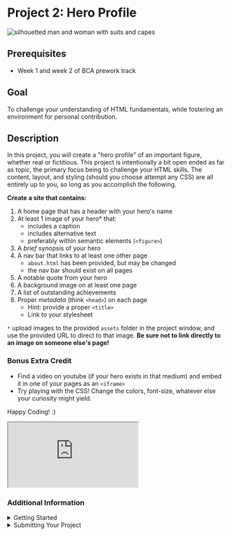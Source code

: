 # Project 2: Hero Profile
![silhouetted man and woman with suits and capes](https://res.cloudinary.com/btvca/image/upload/v1603033682/super-hero-3083468_1280_cd2f6c.jpg)

## Prerequisites
- Week 1 and week 2 of BCA prework track

## Goal
To challenge your understanding of HTML fundamentals, while fostering an environment for personal contribution.

## Description
In this project, you will create a "hero profile" of an important figure, whether real or fictitious. This project is intentionally a bit open ended as far as topic, the primary focus being to challenge your HTML skills. The content, layout, and styling (should you choose attempt any CSS) are all entirely up to you, so long as you accomplish the following.

**Create a site that contains:**

1) A home page that has a header with your hero's name
2) At least 1 image of your hero* that:
    - includes a caption
    - includes alternative text
    - preferably within semantic elements (`<figure>`)
3) A *brief* synopsis of your hero
4) A nav bar that links to at least one other page
    - `about.html` has been provided, but may be changed
    - the nav bar should exist on all pages
5) A notable quote from your hero
6) A background image on at least one page
7) A list of outstanding achievements 
8) Proper *metadata* (think `<head>`) on each page
    - Hint: provide a proper `<title>`
    - Link to your stylesheet

`*` upload images to the provided `assets` folder in the project window, and use the provided URL to direct to that image. **Be sure not to link directly to an image on someone else's page!**

### Bonus Extra Credit
- Find a video on youtube (if your hero exists in that medium) and embed it in one of your pages as an `<iframe>`
- Try playing with the CSS! Change the colors, font-size, whatever else your curiosity might yield.

Happy Coding! :)

<!-- Copy and Paste Me -->
<div class="glitch-embed-wrap" style={{height: "420px", width: "100%"}}>
  <iframe
    src="https://glitch.com/embed/#!/embed/hero-profile-bca?path=index.html&previewSize=0&attributionHidden=true"
    title="hero-profile-bca on Glitch"
    allow="geolocation; microphone; camera; midi; vr; encrypted-media"
    style={{height: "100%", width: "100%", border: "0"}}>
  </iframe>
</div>


### Additional Information

<details>
<summary>Getting Started</summary>

In the embedded glitch window below, select the name of the project in the bottom left corner. 

![project name](https://res.cloudinary.com/btvca/image/upload/v1600871422/fortuneTellerProjectName_lpnko4.png)

From there, scroll down and select the *remix* button. This will provide you with your own unique copy of the project, which you will then use! Pay no mind to the silly name of your copy, it's randomly generated.

![glitch remix button](https://res.cloudinary.com/btvca/image/upload/v1600871036/RemixThisButton_qg8ncv.png)

In this glitch environment, your code will run whenever changes are detected. To see your code in action, an in-browser option is available. Simply select the *show* button, select *Next to The Code* and begin making changes to your code! 

![show button](https://res.cloudinary.com/btvca/image/upload/v1600871855/ShowButtonGlitch_lijl1s.png)

Now, when adding any code to `script.js` you should see your changes immediately in your mini-browser.

</details>

<details>
<summary>Submitting Your Project</summary>

Once you're confident in your work, grab the URL from the glitch environment and send it to our team for review. To find a copyable link click on **Share**, select **Code** and then select **copy**. 

![glitch share link](https://res.cloudinary.com/btvca/image/upload/v1601320649/glitch_share_ocoffp.png)

Send all project URLS to **support@burlingtoncodeacademy**.com with your name and project in the title:

i.e. **Jane Doe Week 1 Prework**

</details>
